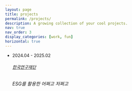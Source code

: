```yaml
---
layout: page
title: projects
permalink: /projects/
description: A growing collection of your cool projects.
nav: true
nav_order: 3
display_categories: [work, fun]
horizontal: true
---
```


<!-- pages/projects.md -->
<div class="projects">
  <ul class="card-text font-weight-light list-group list-group-flush">
    <li class="list-group-item">
      <div class="row">
        <div class="col-xs-2 cl-sm-2 col-md-2 text-center date-column">
          <span class="badge font-weight-bold danger-color-dark text-uppercase align-middle" style="min-width: 75px"> 2024.04 - 2025.02 </span>
        </div>
        <div class="col-xs-10 cl-sm-10 col-md-10 mt-2 mt-md-0">
          <h6 class="title font-weight-bold ml-1 ml-md-4">
            <a href="#">한국연구재단</a>
          </h6>
          <h6 class="ml-1 ml-md-4" style="font-size: 0.95rem; font-style: italic">ESG를 활용한 어쩌고 저쩌고</h6>
        </div>
      </div>
    </li>
  </ul>
</div>
